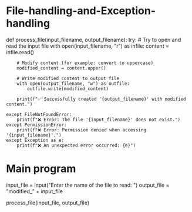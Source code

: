 # File-handling-and-Exception-handling
def process_file(input_filename, output_filename):
    try:
        # Try to open and read the input file
        with open(input_filename, "r") as infile:
            content = infile.read()
        
        # Modify content (for example: convert to uppercase)
        modified_content = content.upper()
        
        # Write modified content to output file
        with open(output_filename, "w") as outfile:
            outfile.write(modified_content)
        
        print(f"✅ Successfully created '{output_filename}' with modified content.")

    except FileNotFoundError:
        print(f"❌ Error: The file '{input_filename}' does not exist.")
    except PermissionError:
        print(f"❌ Error: Permission denied when accessing '{input_filename}'.")
    except Exception as e:
        print(f"❌ An unexpected error occurred: {e}")

# Main program
input_file = input("Enter the name of the file to read: ")
output_file = "modified_" + input_file

process_file(input_file, output_file)
